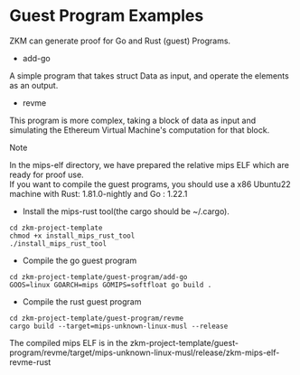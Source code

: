 # Guest Program Examples

ZKM can generate proof for  Go and Rust (guest) Programs.

* add-go
  
A simple program that takes struct Data   as input, and operate the elements  as an output.

* revme
  
This program is more complex, taking a block of data as input and simulating the Ethereum Virtual Machine's computation for that block.

> [!NOTE]
> In the mips-elf directory, we have prepared the relative mips ELF which are ready for proof use.  
> If you want to compile the guest programs, you should use a x86 Ubuntu22 machine with Rust: 1.81.0-nightly and Go : 1.22.1

* Install the mips-rust tool(the cargo should be ~/.cargo).

```
cd zkm-project-template
chmod +x install_mips_rust_tool
./install_mips_rust_tool
```

* Compile the go guest program
 
```
cd zkm-project-template/guest-program/add-go
GOOS=linux GOARCH=mips GOMIPS=softfloat go build .
```

* Compile the rust guest program
  
```
cd zkm-project-template/guest-program/revme
cargo build --target=mips-unknown-linux-musl --release
```
The compiled mips ELF is in the zkm-project-template/guest-program/revme/target/mips-unknown-linux-musl/release/zkm-mips-elf-revme-rust

